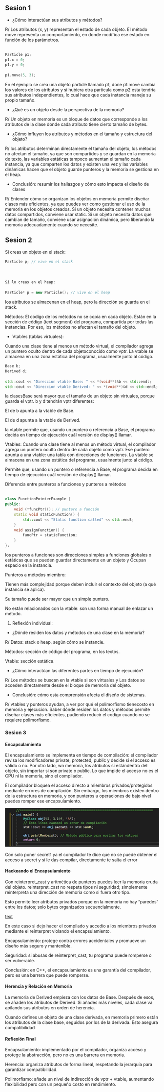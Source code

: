 ## Sesion 1

- ¿Cómo interactúan sus atributos y métodos?

R/ Los atributos (x, y) representan el estado de cada objeto. El método move representa un comportamiento, en donde modifica ese estado en función de los parámetros.

```cpp

Particle p1;
p1.x = 0;
p1.y = 0;

p1.move(5, 3);

```
En el ejemplo se crea una objeto particle llamado p1, done p1.move cambia los valores de los atributos y si hubiera otra particula como p2 esta tendria sus atributos independientes, lo cual hace que cada instancia maneje su propio tamaño.

- ¿Qué es un objeto desde la perspectiva de la memoria?

R/ Un objeto en memoria es un bloque de datos que corresponde a los atributos de la clase donde cada atributo tiene cierto tamaño de bytes.

- ¿Cómo influyen los atributos y métodos en el tamaño y estructura del objeto?

R/ los atributos determinan directamente el tamaño del objeto, los métodos no afectan el tamaño, ya que son compartidos y se guardan en la memoria de texto, las variables estáticas tampoco aumentan el tamaño cada instancia, ya que comparten los datos y existen una vez y las variables dinámicas hacen que el objeto guarde punteros y la memoria se gestiona en el heap.

- Conclusión: resumir los hallazgos y cómo esto impacta el diseño de clases

R/ Entender cómo se organizan los objetos en memoria permite diseñar clases más eficientes, ya que puedes ver como gestionar el uso de la memoria en los objetos creados. Si un objeto necesita contener muchos datos compartidos, conviene usar static. Si un objeto necesita datos que cambian de tamaño, conviene usar asignación dinámica, pero liberando la memoria adecuadamente cuando se necesite.



## Sesion 2


Si creas un objeto en el stack:

```cpp
Particle p; // vive en el stack



Si lo creas en el heap:

Particle* p = new Particle(); // vive en el heap

```

los atributos se almacenan en el heap, pero la dirección se guarda en el stack.

Métodos: El código de los métodos no se copia en cada objeto. Están en la sección de código (text segment) del programa, compartida por todas las instancias. Por eso, los métodos no afectan el tamaño del objeto.

-  Vtables (tablas virtuales):

Cuando una clase tiene al menos un método virtual, el compilador agrega un puntero oculto dentro de cada objetoconocido como vptr. La vtable se almacena en una zona estática del programa, usualmente junto al código.

```cpp
Base b;
Derived d;

std::cout << "Direccion vtable Base: " << *(void**)&b << std::endl;
std::cout << "Direccion vtable Derived: " << *(void**)&d << std::endl;

```

la clasesBase será mayor que el tamaño de un objeto sin virtuales, porque guarda el vptr. b y d tendrán vptr diferentes:

El de b apunta a la vtable de Base.

El de d apunta a la vtable de Derived.

la vtable permite que, usando un puntero o referencia a Base, el programa decida en tiempo de ejecución cuál versión de display() llamar.



Vtables: Cuando una clase tiene al menos un método virtual, el compilador agrega un puntero oculto dentro de cada objeto  como vptr. Ese puntero apunta a una vtable: una tabla con direcciones de funciones. La vtable se almacena en una zona 
estática del programa, usualmente junto al código.

Permite que, usando un puntero o referencia a Base, el programa decida en tiempo de ejecución cuál versión de display() llamar.


Diferencia entre punteros a funciones y punteros a métodos

```cpp

class FunctionPointerExample {
public:
    void (*funcPtr)(); // puntero a función
    static void staticFunction() {
        std::cout << "Static function called" << std::endl;
    }
    void assignFunction() {
        funcPtr = staticFunction;
    }
};

```
los punteros a funciones son direcciones simples a funciones globales o estáticas que se pueden guardar directamente en un objeto y Ocupan espacio en la instancia.

Punteros a métodos miembro:

Tienen más complejidad porque deben incluir el contexto del objeto (a qué instancia se aplica).

Su tamaño puede ser mayor que un simple puntero.

No están relacionados con la vtable: son una forma manual de enlazar un método.


1. Reflexión individual:


- ¿Dónde residen los datos y métodos de una clase en la memoria?

R/ Datos: stack o heap, según cómo se instancie.

   Métodos: sección de código del programa, en los textos.

   Vtable: sección estática.

- ¿Cómo interactúan las diferentes partes en tiempo de ejecución?

R/ Los métodos se buscan en la vtable si son virtuales y Los datos se acceden directamente desde el bloque de memoria del objeto.


- Conclusión: cómo esta comprensión afecta el diseño de sistemas.

R/ vtables y punteros ayudan,  a ver por qué el polimorfismo tienecosto en memoria y ejecucion.
Saber dónde residen los datos y métodos permite diseñar clases más eficientes, pudiendo reducir el codigo cuando no se requiere polimorfismo.

### Sesion 3



#### Encapsulamiento

El encapsulamiento se implementa en tiempo de compilación: el compilador revisa los modificadores private, protected, public y decide si el acceso es válido o no. Por otro lado, wn memoria, los atributos sí estándentro del objeto, sin importar si son private o public. Lo que impide el acceso no es el CPU ni la memoria, sino el compilador.

El compilador bloquea el acceso directo a miembros privados/protegidos mediante errores de compilación. Sin embargo, los miembros existen dentro de la estructura en memoria, y con punteros u operaciones de bajo nivel puedes romper ese encapsulamiento.

![alt text](<Error compilador.jpg>)

Con solo poner secret1 ya el compilador te dice que no se puede obtener el acceso a secret y si le das compilar, directamente te salta el error

####  Hackeando el Encapsulamiento

Con reinterpret_cast y aritmética de punteros puedes leer la memoria cruda del objeto. reinterpret_cast no respeta tipos ni seguridad; simplemente reinterpreta una dirección de memoria como si fuera otro tipo.

Esto permite leer atributos privados porque en la memoria no hay “paredes” entre los datos; solo bytes organizados secuencialmente.

[text](Investigacion.md)

En este caso si dejo hacer el compilado y accedio a los miembros privados mediante el reinterpret violando el encapsulamiento.


Encapsulamiento: protege contra errores accidentales y promueve un diseño más seguro y mantenible.

Seguridad: si abusas de reinterpret_cast, tu programa puede romperse o ser vulnerable.

Conclusión: en C++, el encapsulamiento es una garantía del compilador, pero es una barrera que puede romperse.

#### Herencia y Relación en Memoria


La memoria de Derived empieza con los datos de Base. Después de esos, se añaden los atributos de Derived. Si añades más niveles, cada clase va apilando sus atributos en orden de herencia.

Cuando defines un objeto de una clase derivada, en memoria primero están los atributos de la clase base, seguidos por los de la derivada. Esto asegura compatibilidad


#### Reflexión Final

Encapsulamiento: implementado por el compilador, organiza acceso y protege la abstracción, pero no es una barrera en memoria.

Herencia: organiza atributos de forma lineal, respetando la jerarquía para garantizar compatibilidad.

Polimorfismo: añade un nivel de indirección de vptr + vtable, aumentando flexibilidad pero con un pequeño costo en rendimiento.